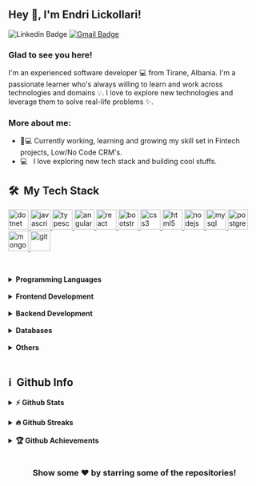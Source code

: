 ## Hey 👋, I'm Endri Lickollari!

![Linkedin Badge](https://img.shields.io/badge/LinkedIn-blue?style=flat&logo=linkedin&labelColor=blue&link=https://www.linkedin.com/in/endrilickollari/) [![Gmail Badge](https://img.shields.io/badge/Gmail-red?style=flat-square&logo=Gmail&logoColor=white&link=mailto:lickollariendri@gmail.com)](mailto:lickollariendri@gmail.com)

### Glad to see you here! &nbsp;

I'm an experienced software developer 💻 from Tirane, Albania. I'm a passionate learner who's always willing to learn and
work across technologies and domains 💡.
I love to explore new technologies and leverage them to solve real-life problems ✨.

### More about me:

- 👨💻 Currently working, learning and growing my skill set in Fintech projects, Low/No Code CRM's.
- 💻 &nbsp; I love exploring new tech stack and building cool stuffs.

<h2> 🛠 &nbsp;My Tech Stack</h2>

<a href="https://dotnet.microsoft.com/en-us/" target="_blank"> <img src="https://scand.com/wp-content/uploads/2021/04/Net.jpg" alt="dotnet" width="40" height="40"/> </a>
<a href="https://developer.mozilla.org/en-US/docs/Web/JavaScript" target="_blank"> <img src="https://upload.wikimedia.org/wikipedia/commons/9/99/Unofficial_JavaScript_logo_2.svg" alt="javascript" width="40" height="40"/> </a> 
<a href="https://www.typescriptlang.org/" target="_blank"> <img src="https://web-forward.de/wp-content/uploads/2020/06/typescript-rand.jpg" alt="typescript" width="40" height="40"/> </a>
<a href="https://angular.io" target="_blank"><img src="https://upload.wikimedia.org/wikipedia/commons/thumb/c/cf/Angular_full_color_logo.svg/1200px-Angular_full_color_logo.svg.png" alt="angular" width="40" height="40"/> </a>
<a href="https://reactjs.org/" target="_blank"><img src="https://upload.wikimedia.org/wikipedia/commons/thumb/a/a7/React-icon.svg/1200px-React-icon.svg.png" alt="react" width="40" height="40"/> </a>
<a href="https://getbootstrap.com" target="_blank"> <img src="https://upload.wikimedia.org/wikipedia/commons/thumb/b/b2/Bootstrap_logo.svg/1200px-Bootstrap_logo.svg.png" alt="bootstrap" width="40" height="40"/> </a> 
<a href="https://www.w3schools.com/css/" target="_blank"> <img src="https://upload.wikimedia.org/wikipedia/commons/thumb/d/d5/CSS3_logo_and_wordmark.svg/1200px-CSS3_logo_and_wordmark.svg.png" alt="css3" width="40" height="40"/> </a> 
<a href="https://www.w3.org/html/" target="_blank"> <img src="https://play-lh.googleusercontent.com/85WnuKkqDY4gf6tndeL4_Ng5vgRk7PTfmpI4vHMIosyq6XQ7ZGDXNtYG2s0b09kJMw" alt="html5" width="40" height="40"/> </a> 
<a href="https://nodejs.org" target="_blank"> <img src="https://nodejs.org/static/images/logo-hexagon-card.png" alt="nodejs" width="40" height="40"/> </a>
<a href="https://www.mysql.com/" target="_blank"> <img src="https://styles.redditmedia.com/t5_2qm6k/styles/communityIcon_dhjr6guc03x51.png" alt="mysql" width="40" height="40"/> </a>
<a href="https://www.postgresql.org" target="_blank"> <img src="https://upload.wikimedia.org/wikipedia/commons/thumb/2/29/Postgresql_elephant.svg/640px-Postgresql_elephant.svg.png" alt="postgresql" width="40" height="40"/> </a>
<a href="https://www.mongodb.com/" target="_blank"> <img src="https://encrypted-tbn0.gstatic.com/images?q=tbn:ANd9GcSzjPYEr8nIdxYVEHQeWOjiWqHHJ1ISnErtrg&usqp=CAU" alt="mongo" width="40" height="40"/> </a>
<a href="https://git-scm.com/" target="_blank"> <img src="https://avatars.githubusercontent.com/u/18133?s=200&v=4" alt="git" width="40" height="40"/> </a>

&nbsp;
<details>	
  <summary><b>Programming Languages</b></summary>
  <a href="https://dotnet.microsoft.com/en-us/" target="_blank"> <img src="https://scand.com/wp-content/uploads/2021/04/Net.jpg" alt="dotnet" width="40" height="40"/> </a>
  <a href="https://developer.mozilla.org/en-US/docs/Web/JavaScript" target="_blank"> <img src="https://upload.wikimedia.org/wikipedia/commons/9/99/Unofficial_JavaScript_logo_2.svg" alt="javascript" width="40" height="40"/> </a> 
  <a href="https://www.typescriptlang.org/" target="_blank"> <img src="https://web-forward.de/wp-content/uploads/2020/06/typescript-rand.jpg" alt="typescript" width="40" height="40"/> </a>
</details>
&nbsp;
<details>	
  <summary><b>Frontend Development</b></summary>
  <a href="https://angular.io" target="_blank"><img src="https://upload.wikimedia.org/wikipedia/commons/thumb/c/cf/Angular_full_color_logo.svg/1200px-Angular_full_color_logo.svg.png" alt="angular" width="40" height="40"/> </a>
  <a href="https://getbootstrap.com" target="_blank"> <img src="https://upload.wikimedia.org/wikipedia/commons/thumb/b/b2/Bootstrap_logo.svg/1200px-Bootstrap_logo.svg.png" alt="bootstrap" width="40" height="40"/> </a> 
  <a href="https://www.w3schools.com/css/" target="_blank"> <img src="https://upload.wikimedia.org/wikipedia/commons/thumb/d/d5/CSS3_logo_and_wordmark.svg/1200px-CSS3_logo_and_wordmark.svg.png" alt="css3" width="40" height="40"/> </a> 
  <a href="https://www.w3.org/html/" target="_blank"> <img src="https://play-lh.googleusercontent.com/85WnuKkqDY4gf6tndeL4_Ng5vgRk7PTfmpI4vHMIosyq6XQ7ZGDXNtYG2s0b09kJMw" alt="html5" width="40" height="40"/> </a>
  <a href="https://reactjs.org/" target="_blank"><img src="https://upload.wikimedia.org/wikipedia/commons/thumb/a/a7/React-icon.svg/1200px-React-icon.svg.png" alt="react" width="40" height="40"/> </a>
</details>
&nbsp;
<details>	
  <summary><b>Backend Development</b></summary>
  <a href="https://dotnet.microsoft.com/en-us/" target="_blank"> <img src="https://scand.com/wp-content/uploads/2021/04/Net.jpg" alt="dotnet" width="40" height="40"/> </a>
  <a href="https://nodejs.org" target="_blank"> <img src="https://nodejs.org/static/images/logo-hexagon-card.png" alt="nodejs" width="40" height="40"/> </a>
</details>
&nbsp;
<details>	
  <summary><b>Databases</b></summary>
  <a href="https://nodejs.org" target="_blank"> <img src="https://nodejs.org/static/images/logo-hexagon-card.png" alt="nodejs" width="40" height="40"/> </a>
  <a href="https://www.mysql.com/" target="_blank"> <img src="https://styles.redditmedia.com/t5_2qm6k/styles/communityIcon_dhjr6guc03x51.png" alt="mysql" width="40" height="40"/> </a>
  <a href="https://www.postgresql.org" target="_blank"> <img src="https://upload.wikimedia.org/wikipedia/commons/thumb/2/29/Postgresql_elephant.svg/640px-Postgresql_elephant.svg.png" alt="postgresql" width="40" height="40"/> </a>
  <a href="https://www.mongodb.com/" target="_blank"> <img src="https://encrypted-tbn0.gstatic.com/images?q=tbn:ANd9GcSzjPYEr8nIdxYVEHQeWOjiWqHHJ1ISnErtrg&usqp=CAU" alt="mongo" width="40" height="40"/> </a>
</details>
&nbsp;
<details>	
  <summary><b>Others</b></summary>
  <a href="https://git-scm.com/" target="_blank"> <img src="https://avatars.githubusercontent.com/u/18133?s=200&v=4" alt="git" width="40" height="40"/> </a>
  <a href="https://azure.microsoft.com/" target="_blank"> <img src="https://encrypted-tbn0.gstatic.com/images?q=tbn:ANd9GcSGge0_P8Y6V4b6bJF_ixDPkKsfvn1Zw3NmZA&usqp=CAU" alt="azure" width="40" height="40"/> </a>
  <a href="https://www.atlassian.com/software/jira" target="_blank"> <img src="https://encrypted-tbn0.gstatic.com/images?q=tbn:ANd9GcQaDBtDysVx7PDmP-0MaZC2qiTx3mQLfBJF_g&usqp=CAU" alt="azure" width="40" height="40"/> </a>
</details>
&nbsp;
<h2>ℹ️ &nbsp;Github Info</h2>
<details>	
  <summary><b>⚡ Github Stats</b></summary>
  <img height="180em" src="https://github-readme-stats.vercel.app/api?username=endrilickollari&show_icons=true&locale=en&hide_border=false&theme=dark" alt="stats" />
  <img height="180em" src="https://github-readme-stats.vercel.app/api/top-langs?username=endrilickollari&show_icons=true&locale=en&layout=compact&langs_count=7&hide_border=false&hide=c&theme=dark" alt="most_used_languages"/>
</details>
&nbsp;
<details>
 <summary><b>🔥 Github Streaks</b></summary>
<p align="center"><img src="https://github-readme-streak-stats.herokuapp.com/?user=endrilickollari&theme=dark" alt="streak" /></p>
</details>
&nbsp;
<details>
 <summary><b>🏆 Github Achievements</b></summary>
<p align="center"> <a href="https://github.com/ryo-ma/github-profile-trophy"><img src="https://github-profile-trophy.vercel.app/?username=endrilickollari&margin-w=5" alt="achievement" /></a> </p>
</details>
&nbsp;
<div align="center">

### Show some ❤️ by starring some of the repositories!

</div>